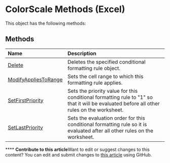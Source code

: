 
# ColorScale Methods (Excel)
This object has the following methods:

## Methods



|**Name**|**Description**|
|:-----|:-----|
| [Delete](57976564-37a4-929b-528f-276668e899e1.md)|Deletes the specified conditional formatting rule object.|
| [ModifyAppliesToRange](afa0d0c4-abda-1f16-6b52-a4d330e62dbe.md)|Sets the cell range to which this formatting rule applies.|
| [SetFirstPriority](812bf48e-066c-6bea-be43-1a068c948ea8.md)|Sets the priority value for this conditional formatting rule to "1" so that it will be evaluated before all other rules on the worksheet.|
| [SetLastPriority](01c64e4d-98e8-3647-5e06-23fd1000757b.md)|Sets the evaluation order for this conditional formatting rule so it is evaluated after all other rules on the worksheet.|

****   **Contribute to this article**Want to edit or suggest changes to this content? You can edit and submit changes to  [this article](https://github.com/jhershey00/VBA_Excel_Test/OpenXMLCon/articles/8e617e27-f12e-402f-bd00-adccfda5712d.md) using GitHub.

